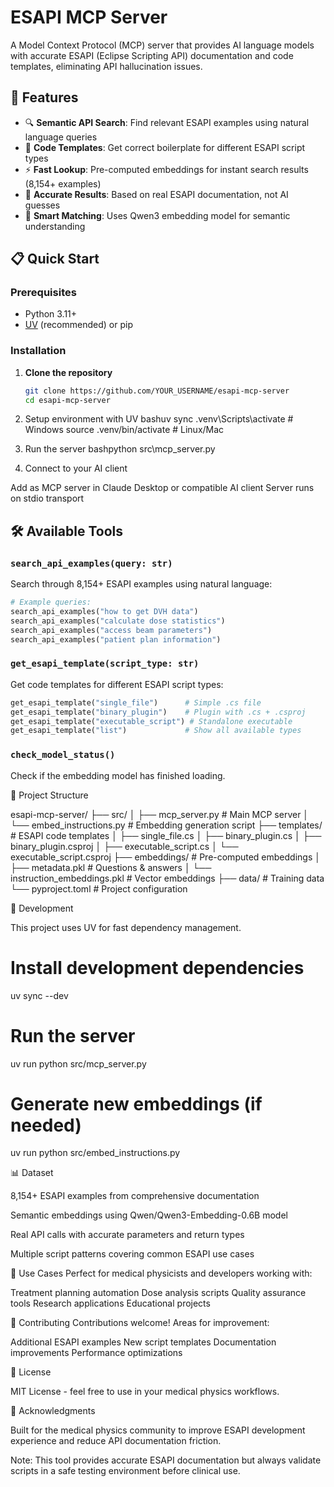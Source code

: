 # ESAPI MCP Server

A Model Context Protocol (MCP) server that provides AI language models with accurate ESAPI (Eclipse Scripting API) documentation and code templates, eliminating API hallucination issues.

## 🚀 Features

- 🔍 **Semantic API Search**: Find relevant ESAPI examples using natural language queries
- 📝 **Code Templates**: Get correct boilerplate for different ESAPI script types  
- ⚡ **Fast Lookup**: Pre-computed embeddings for instant search results (8,154+ examples)
- 🎯 **Accurate Results**: Based on real ESAPI documentation, not AI guesses
- 🧠 **Smart Matching**: Uses Qwen3 embedding model for semantic understanding

## 📋 Quick Start

### Prerequisites
- Python 3.11+
- [UV](https://docs.astral.sh/uv/) (recommended) or pip

### Installation

1. **Clone the repository**
   ```bash
   git clone https://github.com/YOUR_USERNAME/esapi-mcp-server
   cd esapi-mcp-server

2. Setup environment with UV
bashuv sync
.venv\Scripts\activate  # Windows
source .venv/bin/activate  # Linux/Mac

3. Run the server
bashpython src\mcp_server.py

4. Connect to your AI client

Add as MCP server in Claude Desktop or compatible AI client
Server runs on stdio transport



## 🛠️ Available Tools

### `search_api_examples(query: str)`

Search through 8,154+ ESAPI examples using natural language:

```python
# Example queries:
search_api_examples("how to get DVH data")
search_api_examples("calculate dose statistics")
search_api_examples("access beam parameters")
search_api_examples("patient plan information")
```

### `get_esapi_template(script_type: str)`

Get code templates for different ESAPI script types:

```python
get_esapi_template("single_file")      # Simple .cs file
get_esapi_template("binary_plugin")    # Plugin with .cs + .csproj
get_esapi_template("executable_script") # Standalone executable
get_esapi_template("list")             # Show all available types
```

### `check_model_status()`

Check if the embedding model has finished loading.

📁 Project Structure

esapi-mcp-server/
├── src/
│   ├── mcp_server.py           # Main MCP server
│   └── embed_instructions.py   # Embedding generation script
├── templates/                  # ESAPI code templates
│   ├── single_file.cs
│   ├── binary_plugin.cs
│   ├── binary_plugin.csproj
│   ├── executable_script.cs
│   └── executable_script.csproj
├── embeddings/                 # Pre-computed embeddings
│   ├── metadata.pkl           # Questions & answers
│   └── instruction_embeddings.pkl  # Vector embeddings
├── data/                      # Training data
└── pyproject.toml             # Project configuration


🔧 Development

This project uses UV for fast dependency management.

# Install development dependencies
uv sync --dev

# Run the server
uv run python src/mcp_server.py

# Generate new embeddings (if needed)
uv run python src/embed_instructions.py



📊 Dataset

8,154+ ESAPI examples from comprehensive documentation

Semantic embeddings using Qwen/Qwen3-Embedding-0.6B model

Real API calls with accurate parameters and return types

Multiple script patterns covering common ESAPI use cases

🎯 Use Cases
Perfect for medical physicists and developers working with:

Treatment planning automation
Dose analysis scripts
Quality assurance tools
Research applications
Educational projects

🤝 Contributing
Contributions welcome! Areas for improvement:

Additional ESAPI examples
New script templates
Documentation improvements
Performance optimizations

📄 License

MIT License - feel free to use in your medical physics workflows.


🙏 Acknowledgments

Built for the medical physics community to improve ESAPI development experience and reduce API documentation friction.

Note: This tool provides accurate ESAPI documentation but always validate scripts in a safe testing environment before clinical use.

